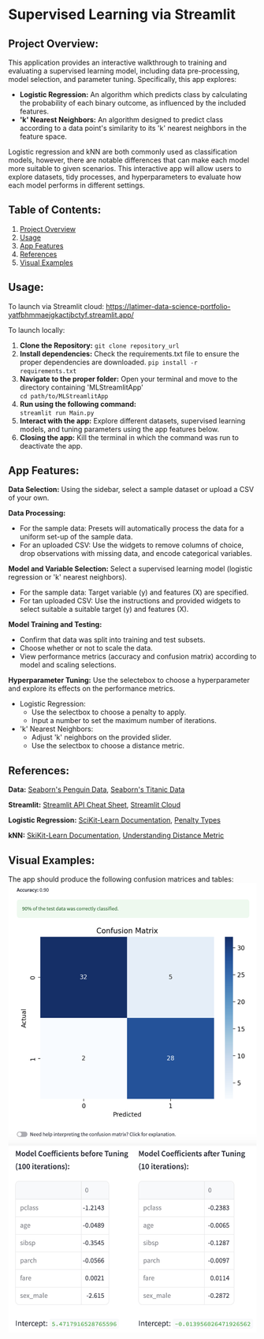 # Supervised Learning via Streamlit


## Project Overview: 
This application provides an interactive walkthrough to training and evaluating a supervised learning model, including data pre-processing, model selection, and parameter tuning. Specifically, this app explores:

- **Logistic Regression:** An algorithm which predicts class by calculating the probability of each binary outcome, as influenced by the included features.
- **'k' Nearest Neighbors:** An algorithm designed to predict class according to a data point's similarity to its 'k' nearest neighbors in the feature space.

Logistic regression and kNN are both commonly used as classification models, however, there are notable differences that can make each model more suitable to given scenarios. This interactive app will allow users to explore datasets, tidy processes, and hyperparameters to evaluate how each model performs in different settings. 

## Table of Contents:
1. [Project Overview](#project-overview)
2. [Usage](#usage)
3. [App Features](#app-features)
4. [References](#references)
5. [Visual Examples](#visual-examples)

## Usage:
To launch via Streamlit cloud:
https://latimer-data-science-portfolio-yatfbhmmaejgkactjbctyf.streamlit.app/

To launch locally:
1. **Clone the Repository:**
   `git clone repository_url`
2. **Install dependencies:** Check the requirements.txt file to ensure the proper dependencies are downloaded.
   `pip install -r requirements.txt`
3. **Navigate to the proper folder:** Open your terminal and move to the directory containing 'MLStreamlitApp'  
   `cd path/to/MLStreamlitApp`
4. **Run using the following command:**  
   `streamlit run Main.py`
5. **Interact with the app:** Explore different datasets, supervised learning models, and tuning parameters using the app features below.
6. **Closing the app:** Kill the terminal in which the command was run to deactivate the app.

## App Features:
**Data Selection:** Using the sidebar, select a sample dataset or upload a CSV of your own.

**Data Processing:** 
- For the sample data: Presets will automatically process the data for a uniform set-up of the sample data.
- For an uploaded CSV: Use the widgets to remove columns of choice, drop observations with missing data, and encode categorical variables.

**Model and Variable Selection:** Select a supervised learning model (logistic regression or 'k' nearest neighbors).
- For the sample data: Target variable (y) and features (X) are specified.
- For tan uploaded CSV: Use the instructions and provided widgets to select suitable a suitable target (y) and features (X).
    
**Model Training and Testing:**
- Confirm that data was split into training and test subsets.
- Choose whether or not to scale the data.
- View performance metrics (accuracy and confusion matrix) according to model and scaling selections.

**Hyperparameter Tuning:** Use the selectebox to choose a hyperparameter and explore its effects on the performance metrics.
- Logistic Regression:
  - Use the selectbox to choose a penalty to apply. 
  - Input a number to set the maximum number of iterations.
- 'k' Nearest Neighbors:
  - Adjust 'k' neighbors on the provided slider.
  - Use the selectbox to choose a distance metric.

## References:
**Data:** [Seaborn's Penguin Data](https://www.kaggle.com/code/tirendazacademy/penguin-dataset-data-visualization-with-seaborn), [Seaborn's Titanic Data](https://www.kaggle.com/code/roblexnana/data-viz-tutorial-with-titanic-and-seaborn)

**Streamlit:** [Streamlit API Cheat Sheet](https://docs.streamlit.io/develop/quick-reference/cheat-sheet), [Streamlit Cloud](https://docs.streamlit.io/deploy/streamlit-community-cloud/deploy-your-app)

**Logistic Regression:** [SciKit-Learn Documentation](https://scikit-learn.org/stable/modules/generated/sklearn.linear_model.LogisticRegression.html), [Penalty Types](https://www.statisticshowto.com/regularization/)

**kNN:** [SkiKit-Learn Documentation](https://scikit-learn.org/stable/modules/generated/sklearn.neighbors.KNeighborsClassifier.html), [Understanding Distance Metric](https://www.geeksforgeeks.org/how-to-choose-the-right-distance-metric-in-knn/)

## Visual Examples:
The app should produce the following confusion matrices and tables:
![Confusion matrix](Images/conf-mat.png)
![Coefficient table](Images/log-reg-coef.png)
